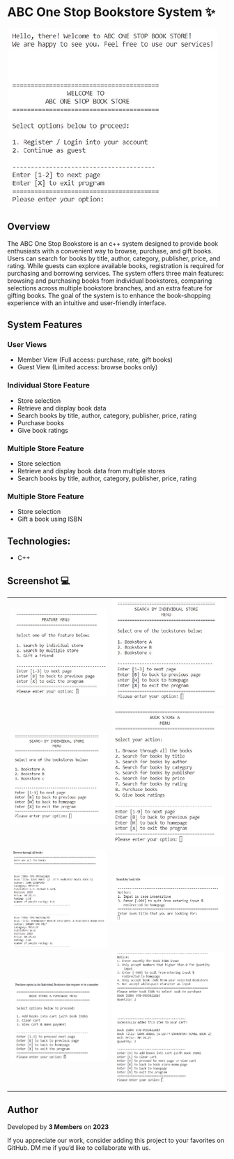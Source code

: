 # ABC One Stop Bookstore System ✨

![image](https://github.com/lim747vincent/ABC-One-Stop-Bookstore-system/blob/main/images/1.jpg?raw=true)

## Overview

The ABC One Stop Bookstore is an c++ system designed to provide book enthusiasts with a convenient way to browse, purchase, and gift books. Users can search for books by title, author, category, publisher, price, and rating. While guests can explore available books, registration is required for purchasing and borrowing services. The system offers three main features: browsing and purchasing books from individual bookstores, comparing selections across multiple bookstore branches, and an extra feature for gifting books. The goal of the system is to enhance the book-shopping experience with an intuitive and user-friendly interface.


## System Features
### User Views
- Member View (Full access: purchase, rate, gift books)
- Guest View (Limited access: browse books only)

### Individual Store Feature
- Store selection
- Retrieve and display book data
- Search books by title, author, category, publisher, price, rating
- Purchase books
- Give book ratings

### Multiple Store Feature
- Store selection
- Retrieve and display book data from multiple stores
- Search books by title, author, category, publisher, price, rating

### Multiple Store Feature
- Store selection
- Gift a book using ISBN

## Technologies:

- C++

## Screenshot 💻
<table>
   <tr>
    <td><img src="https://github.com/lim747vincent/ABC-One-Stop-Bookstore-system/blob/main/images/2.jpg?raw=true"></td>
    <td><img src="https://github.com/lim747vincent/ABC-One-Stop-Bookstore-system/blob/main/images/3.jpg?raw=true""></td>
   </tr>
   <tr>
    <td><img src="https://github.com/lim747vincent/ABC-One-Stop-Bookstore-system/blob/main/images/3.jpg?raw=true"></td>
    <td><img src="https://github.com/lim747vincent/ABC-One-Stop-Bookstore-system/blob/main/images/4.jpg?raw=true""></td>
   </tr>
   <tr>
    <td><img src="https://github.com/lim747vincent/ABC-One-Stop-Bookstore-system/blob/main/images/5.jpg?raw=true"></td>
    <td><img src="https://github.com/lim747vincent/ABC-One-Stop-Bookstore-system/blob/main/images/6.jpg?raw=true""></td>
   </tr>
   <tr>
    <td><img src="https://github.com/lim747vincent/ABC-One-Stop-Bookstore-system/blob/main/images/7.jpg?raw=true"></td>
    <td><img src="https://github.com/lim747vincent/ABC-One-Stop-Bookstore-system/blob/main/images/8.jpg?raw=true""></td>
   </tr>
</table>

## Author

Developed by **3 Members** on **2023**

If you appreciate our work, consider adding this project to your favorites on GitHub. DM me if you’d like to collaborate with us.
